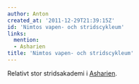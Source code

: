 ```yaml
---
author: Anton
created_at: '2011-12-29T21:39:15Z'
id: 'Nimtos vapen- och stridscykleum'
links:
  mention:
  - Asharien
title: 'Nimtos vapen- och stridscykleum'
---
```


Relativt stor stridsakademi i [Asharien].

  [Asharien]: Asharien
